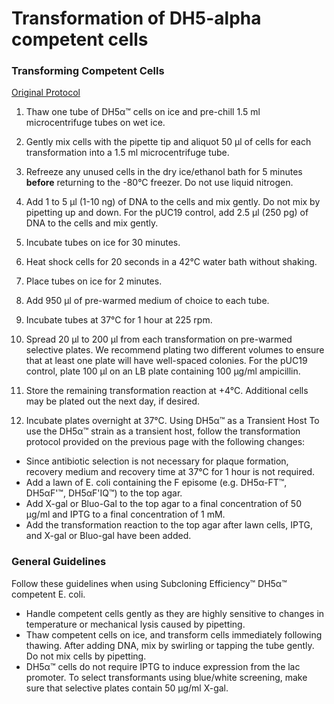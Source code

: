 # Transformation of DH5-alpha competent cells

### Transforming Competent Cells

[Original Protocol](https://assets.thermofisher.com/TFS-Assets/LSG/manuals/subcloningefficiencydh5alpha_man.pdf)

1. Thaw one tube of DH5α™ cells on ice and pre-chill 1.5 ml microcentrifuge tubes on wet ice.

2. Gently mix cells with the pipette tip and aliquot 50 µl of cells for
each transformation into a 1.5 ml microcentrifuge tube.

3. Refreeze any unused cells in the dry ice/ethanol bath for 5 minutes
**before** returning to the -80°C freezer. Do not use liquid nitrogen.

4. Add 1 to 5 µl (1-10 ng) of DNA to the cells and mix gently. Do not
mix by pipetting up and down. For the pUC19 control, add 2.5 µl
(250 pg) of DNA to the cells and mix gently.

5. Incubate tubes on ice for 30 minutes.

6. Heat shock cells for 20 seconds in a 42°C water bath without
shaking.

7. Place tubes on ice for 2 minutes.

8. Add 950 µl of pre-warmed medium of choice to each tube.

9. Incubate tubes at 37°C for 1 hour at 225 rpm.

10. Spread 20 µl to 200 µl from each transformation on pre-warmed
selective plates. We recommend plating two different volumes to
ensure that at least one plate will have well-spaced colonies. For
the pUC19 control, plate 100 µl on an LB plate containing
100 µg/ml ampicillin.

11. Store the remaining transformation reaction at +4°C. Additional
cells may be plated out the next day, if desired.

12. Incubate plates overnight at 37°C.
Using DH5α™ as a Transient Host
To use the DH5α™ strain as a transient host, follow the transformation
protocol provided on the previous page with the following changes:
  - Since antibiotic selection is not necessary for plaque formation,
recovery medium and recovery time at 37°C for 1 hour is not
required.
  - Add a lawn of E. coli containing the F episome (e.g. DH5α-FT™,
DH5αF'™, DH5αF'IQ™) to the top agar.
  - Add X-gal or Bluo-Gal to the top agar to a final concentration of
50 µg/ml and IPTG to a final concentration of 1 mM.
  - Add the transformation reaction to the top agar after lawn cells,
IPTG, and X-gal or Bluo-gal have been added.


### General Guidelines
Follow these guidelines when using Subcloning Efficiency™ DH5α™
competent E. coli.

-  Handle competent cells gently as they are highly sensitive to changes
in temperature or mechanical lysis caused by pipetting.
- Thaw competent cells on ice, and transform cells immediately
following thawing. After adding DNA, mix by swirling or tapping
the tube gently. Do not mix cells by pipetting.
- DH5α™ cells do not require IPTG to induce expression from the lac
promoter. To select transformants using blue/white screening, make
sure that selective plates contain 50 µg/ml X-gal.
